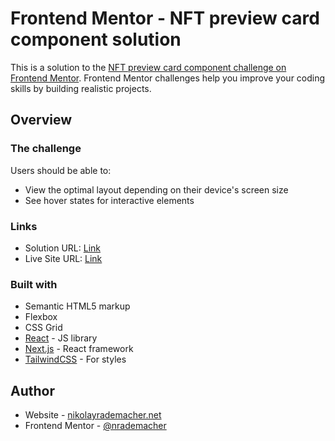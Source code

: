 # Frontend Mentor - NFT preview card component solution

This is a solution to the [NFT preview card component challenge on Frontend Mentor](https://www.frontendmentor.io/challenges/nft-preview-card-component-SbdUL_w0U). Frontend Mentor challenges help you improve your coding skills by building realistic projects.

## Overview

### The challenge

Users should be able to:

-   View the optimal layout depending on their device's screen size
-   See hover states for interactive elements

### Links

-   Solution URL: [Link](https://www.frontendmentor.io/solutions/nft-preview-card-component-MLc23J6wv)
-   Live Site URL: [Link](https://nft-preview-card-component-topaz.vercel.app/)

### Built with

-   Semantic HTML5 markup
-   Flexbox
-   CSS Grid
-   [React](https://reactjs.org/) - JS library
-   [Next.js](https://nextjs.org/) - React framework
-   [TailwindCSS](https://tailwindcss.com) - For styles

## Author

-   Website - [nikolayrademacher.net](https://nikolayrademacher.net)
-   Frontend Mentor - [@nrademacher](https://www.frontendmentor.io/profile/nrademacher)
